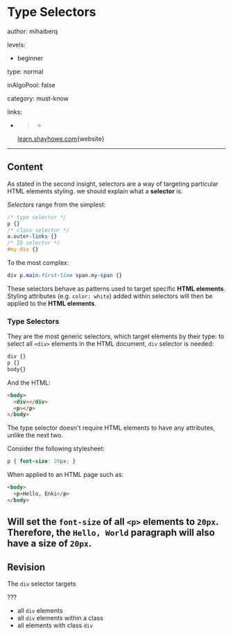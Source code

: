 # Type Selectors
author: mihaiberq

levels:

  - beginner

type: normal

inAlgoPool: false

category: must-know

links:

  - >-
    [learn.shayhowe.com](http://learn.shayhowe.com/html-css/getting-to-know-css/#combining-selectors){website}

---
## Content

As stated in the second insight, selectors are a way of targeting particular HTML elements styling. we should explain what a **selector** is.

*Selectors* range from the simplest:
```css
/* type selector */
p {}
/* class selector */
a.outer-links {}
/* ID selector */
#my-div {}
```
To the most complex:
```css
div p.main:first-line span.my-span {}
```

These selectors behave as patterns used to target specific **HTML elements**. Styling attributes (e.g. `color: white`) added within selectors will then be applied to the **HTML elements**.

### Type Selectors

They are the most generic selectors, which target elements by their type: to select all `<div>` elements in the HTML document, `div` selector is needed:
```css
div {}
p {}
body{}
```
And the HTML:
```html
<body>
  <div></div>
  <p></p>
</body>
```
The type selector doesn't require HTML elements to have any attributes, unlike the next two.

Consider the following stylesheet:
```css
p { font-size: 20px; }
```
When applied to an HTML page such as:
```html
<body>
  <p>Hello, Enki</p>
</body>
```
Will set the `font-size` of all `<p>` elements to `20px`. Therefore, the `Hello, World` paragraph will also have a size of `20px`.
---
## Revision

The `div` selector targets

???

* all `div` elements
* all `div` elements within a class
* all elements with class `div`
